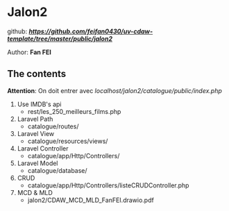 # Jalon2

github: ***https://github.com/feifan0430/uv-cdaw-template/tree/master/public/jalon2***

Author: **Fan FEI**

## The contents

**Attention**: On doit entrer avec *localhost/jalon2/catalogue/public/index.php* 

1. Use IMDB's api 
    - rest/les_250_meilleurs_films.php
2. Laravel Path
    - catalogue/routes/
3. Laravel View
    - catalogue/resources/views/
4. Laravel Controller
    - catalogue/app/Http/Controllers/
4. Laravel Model
    - catalogue/database/
5. CRUD
    - catalogue/app/Http/Controllers/listeCRUDController.php
6. MCD & MLD
    - jalon2/CDAW_MCD_MLD_FanFEI.drawio.pdf
